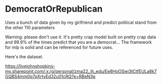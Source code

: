# DemocratOrRepublican
Uses a bunch of data given by my girlfriend and predict political stand from the other 110 parameters

Warning: please don't use it. It's pretty crap model built on pretty crap data and 99.9% of the times predict that you are a democrat...
The framework for mlp is solid and can be referenced for future uses.

Here's the dataset.

https://livejohnshopkins-my.sharepoint.com/:x:/g/personal/zma22_jh_edu/Ee8HoOSwi3tCtfEULa8k7GQBS4mm0p7pXrtyEd32u01cRQ?e=RBeN3p
